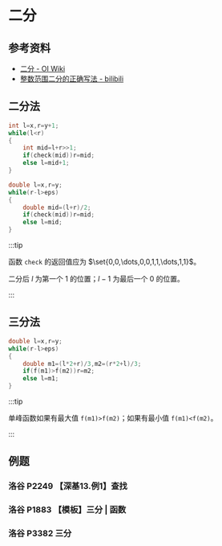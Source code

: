 # 二分

## 参考资料

- [二分 - OI Wiki](https://oi-wiki.org/basic/binary/)
- [整数范围二分的正确写法 - bilibili](https://www.bilibili.com/video/BV1np421o77o)

## 二分法

<Tabs>
<TabItem value="整数">

```cpp
int l=x,r=y+1;
while(l<r)
{
	int mid=l+r>>1;
	if(check(mid))r=mid;
	else l=mid+1;
}
```

</TabItem>
<TabItem value="实数">

```cpp
double l=x,r=y;
while(r-l>eps)
{
	double mid=(l+r)/2;
	if(check(mid))r=mid;
	else l=mid;
}
```

</TabItem>
</Tabs>

:::tip

函数 `check` 的返回值应为 $\set{0,0,\dots,0,0,1,1,\dots,1,1}$。

二分后 $l$ 为第一个 $1$ 的位置；$l-1$ 为最后一个 $0$ 的位置。

:::

## 三分法

```cpp
double l=x,r=y;
while(r-l>eps)
{
	double m1=(l*2+r)/3,m2=(r*2+l)/3;
	if(f(m1)>f(m2))r=m2;
	else l=m1;
}
```

:::tip

单峰函数如果有最大值 `f(m1)>f(m2)`；如果有最小值 `f(m1)<f(m2)`。

:::

## 例题

### 洛谷 P2249 【深基13.例1】查找

<Problem id="P2249" />

### 洛谷 P1883 【模板】三分 | 函数

<Problem id="P1883" />

### 洛谷 P3382 三分

<Problem id="P3382" />
